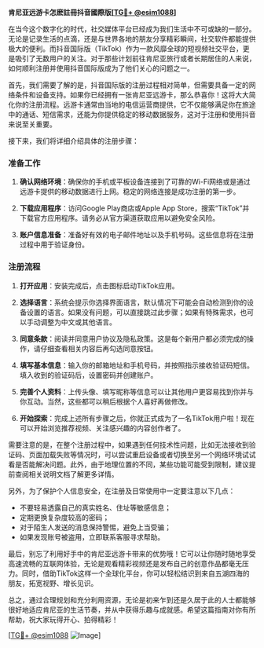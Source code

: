 **肯尼亚远游卡怎麽註冊抖音國際版[[TG💪+ @esim1088](https://t.me/s/esim1088)]**

在当今这个数字化的时代，社交媒体平台已经成为我们生活中不可或缺的一部分。无论是记录生活的点滴，还是与世界各地的朋友分享精彩瞬间，社交软件都能提供极大的便利。而抖音国际版（TikTok）作为一款风靡全球的短视频社交平台，更是吸引了无数用户的关注。对于那些计划前往肯尼亚旅行或者长期居住的人来说，如何顺利注册并使用抖音国际版成为了他们关心的问题之一。

首先，我们需要了解的是，抖音国际版的注册过程相对简单，但需要具备一定的网络条件和设备支持。如果你已经拥有一张肯尼亚远游卡，那么恭喜你！这将大大简化你的注册流程。远游卡通常由当地的电信运营商提供，它不仅能够满足你在旅途中的通话、短信需求，还能为你提供稳定的移动数据服务，这对于注册和使用抖音来说至关重要。

接下来，我们将详细介绍具体的注册步骤：

### 准备工作

1. **确认网络环境**：确保你的手机或平板设备连接到了可靠的Wi-Fi网络或是通过远游卡提供的移动数据进行上网。稳定的网络连接是成功注册的第一步。
   
2. **下载应用程序**：访问Google Play商店或Apple App Store，搜索“TikTok”并下载官方应用程序。请务必从官方渠道获取应用以避免安全风险。

3. **账户信息准备**：准备好有效的电子邮件地址以及手机号码。这些信息将在注册过程中用于验证身份。

### 注册流程

1. **打开应用**：安装完成后，点击图标启动TikTok应用。
   
2. **选择语言**：系统会提示你选择界面语言，默认情况下可能会自动检测到你的设备设置的语言。如果没有问题，可以直接跳过此步骤；如果有特殊需求，也可以手动调整为中文或其他语言。

3. **同意条款**：阅读并同意用户协议及隐私政策。这是每个新用户都必须完成的操作，请仔细查看相关内容后再勾选同意按钮。

4. **填写基本信息**：输入你的邮箱地址和手机号码，并按照指示接收验证码短信。填入收到的验证码后，设置密码并创建账户。

5. **完善个人资料**：上传头像、填写昵称等信息可以让其他用户更容易找到你并与你互动。当然，这些都可以稍后根据个人喜好再做修改。

6. **开始探索**：完成上述所有步骤之后，你就正式成为了一名TikTok用户啦！现在可以开始浏览推荐视频、关注感兴趣的内容创作者了。

需要注意的是，在整个注册过程中，如果遇到任何技术性问题，比如无法接收到验证码、页面加载失败等情况时，可以尝试重启设备或者切换至另一个网络环境试试看是否能解决问题。此外，由于地理位置的不同，某些功能可能受到限制，建议提前查阅相关说明文档了解更多详情。

另外，为了保护个人信息安全，在注册及日常使用中一定要注意以下几点：

- 不要轻易透露自己的真实姓名、住址等敏感信息；
- 定期更换复杂度较高的密码；
- 对于陌生人发送的消息保持警惕，避免上当受骗；
- 如果发现账号被盗用，立即联系客服寻求帮助。

最后，别忘了利用好手中的肯尼亚远游卡带来的优势哦！它可以让你随时随地享受高速流畅的互联网体验，无论是观看精彩视频还是发布自己的创意作品都毫无压力。同时，借助TikTok这样一个全球化平台，你可以轻松结识到来自五湖四海的朋友，拓宽视野、增长见识。

总之，通过合理规划和充分利用资源，无论是初来乍到还是久居于此的人士都能够很好地适应肯尼亚的生活节奏，并从中获得乐趣与成就感。希望这篇指南对你有所帮助，祝大家玩得开心、拍得精彩！

[[TG💪+ @esim1088](https://t.me/s/esim1088) ![Image](https://i.postimg.cc/4NQfJmqS/Snipaste-2025-05-13-00-14-12.png)]